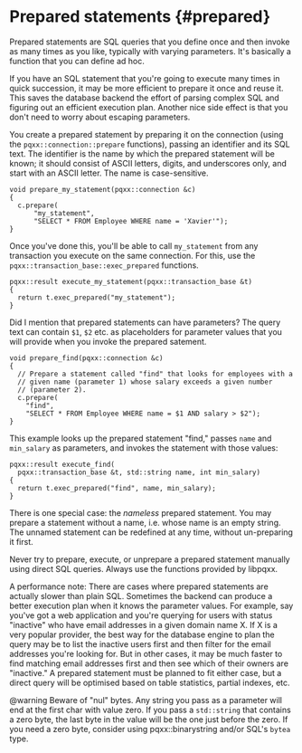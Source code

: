 Prepared statements                    {#prepared}
===================

Prepared statements are SQL queries that you define once and then invoke
as many times as you like, typically with varying parameters.  It's basically
a function that you can define ad hoc.

If you have an SQL statement that you're going to execute many times in
quick succession, it may be more efficient to prepare it once and reuse it.
This saves the database backend the effort of parsing complex SQL and
figuring out an efficient execution plan.  Another nice side effect is that
you don't need to worry about escaping parameters.

You create a prepared statement by preparing it on the connection (using the
`pqxx::connection::prepare` functions), passing an identifier and its SQL text.
The identifier is the name by which the prepared statement will be known; it
should consist of ASCII letters, digits, and underscores only, and start with
an ASCII letter.  The name is case-sensitive.

    void prepare_my_statement(pqxx::connection &c)
    {
      c.prepare(
          "my_statement",
          "SELECT * FROM Employee WHERE name = 'Xavier'");
    }

Once you've done this, you'll be able to call `my_statement` from any
transaction you execute on the same connection.  For this, use the
`pqxx::transaction_base::exec_prepared` functions.

    pqxx::result execute_my_statement(pqxx::transaction_base &t)
    {
      return t.exec_prepared("my_statement");
    }

Did I mention that prepared statements can have parameters?  The query text
can contain `$1`, `$2` etc. as placeholders for parameter values that you
will provide when you invoke the prepared satement.

    void prepare_find(pqxx::connection &c)
    {
      // Prepare a statement called "find" that looks for employees with a
      // given name (parameter 1) whose salary exceeds a given number
      // (parameter 2).
      c.prepare(
  	    "find",
  	    "SELECT * FROM Employee WHERE name = $1 AND salary > $2");
    }

This example looks up the prepared statement "find," passes `name` and
`min_salary` as parameters, and invokes the statement with those values:

    pqxx::result execute_find(
      pqxx::transaction_base &t, std::string name, int min_salary)
    {
      return t.exec_prepared("find", name, min_salary);
    }

There is one special case: the _nameless_ prepared statement.  You may prepare
a statement without a name, i.e. whose name is an empty string.  The unnamed
statement can be redefined at any time, without un-preparing it first.

Never try to prepare, execute, or unprepare a prepared statement
manually using direct SQL queries.  Always use the functions provided by
libpqxx.

A performance note: There are cases where prepared statements are actually
slower than plain SQL.  Sometimes the backend can produce a better execution
plan when it knows the parameter values.  For example, say you've got a web
application and you're querying for users with status "inactive" who have
email addresses in a given domain name X.  If X is a very popular provider,
the best way for the database engine to plan the query may be to list the
inactive users first and then filter for the email addresses you're looking
for.  But in other cases, it may be much faster to find matching email
addresses first and then see which of their owners are "inactive."  A
prepared statement must be planned to fit either case, but a direct query
will be optimised based on table statistics, partial indexes, etc.

@warning Beware of "nul" bytes.  Any string you pass as a parameter will
end at the first char with value zero.  If you pass a `std::string` that
contains a zero byte, the last byte in the value will be the one just
before the zero.  If you need a zero byte, consider using
pqxx::binarystring and/or SQL's `bytea` type.
